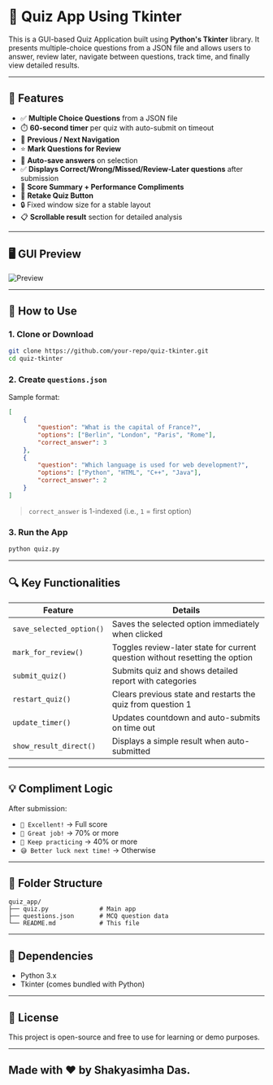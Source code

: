 
# 🧠 Quiz App Using Tkinter

This is a GUI-based Quiz Application built using **Python's Tkinter** library. It presents multiple-choice questions from a JSON file and allows users to answer, review later, navigate between questions, track time, and finally view detailed results.

---

## 🚀 Features

- ✅ **Multiple Choice Questions** from a JSON file  
- ⏱️ **60-second timer** per quiz with auto-submit on timeout  
- 🔁 **Previous / Next Navigation**  
- ⭐ **Mark Questions for Review**  
- 📌 **Auto-save answers** on selection  
- ✅ **Displays Correct/Wrong/Missed/Review-Later questions** after submission  
- 🎯 **Score Summary + Performance Compliments**  
- 🔁 **Retake Quiz Button**  
- 🔒 Fixed window size for a stable layout  
- 📋 **Scrollable result** section for detailed analysis  

---

## 🖥️ GUI Preview

![Preview](https://github.com/user-attachments/assets/911fa308-3d7e-4d1b-9b0f-f9a9d973072b)

---

## 📝 How to Use

### 1. Clone or Download

```bash
git clone https://github.com/your-repo/quiz-tkinter.git
cd quiz-tkinter
```

### 2. Create `questions.json`

Sample format:

```json
[
    {
        "question": "What is the capital of France?",
        "options": ["Berlin", "London", "Paris", "Rome"],
        "correct_answer": 3
    },
    {
        "question": "Which language is used for web development?",
        "options": ["Python", "HTML", "C++", "Java"],
        "correct_answer": 2
    }
]
```

> `correct_answer` is 1-indexed (i.e., `1` = first option)

### 3. Run the App

```bash
python quiz.py
```

---

## 🔍 Key Functionalities

| Feature | Details |
|--------|---------|
| `save_selected_option()` | Saves the selected option immediately when clicked |
| `mark_for_review()` | Toggles review-later state for current question without resetting the option |
| `submit_quiz()` | Submits quiz and shows detailed report with categories |
| `restart_quiz()` | Clears previous state and restarts the quiz from question 1 |
| `update_timer()` | Updates countdown and auto-submits on time out |
| `show_result_direct()` | Displays a simple result when auto-submitted |

---

## 💡 Compliment Logic

After submission:

- `🌟 Excellent!` → Full score
- `💪 Great job!` → 70% or more
- `🙂 Keep practicing` → 40% or more
- `😅 Better luck next time!` → Otherwise

---

## 📂 Folder Structure

```
quiz_app/
├── quiz.py              # Main app
├── questions.json       # MCQ question data
└── README.md            # This file
```

---

## 📌 Dependencies

- Python 3.x
- Tkinter (comes bundled with Python)

---

## 📜 License

This project is open-source and free to use for learning or demo purposes.

---

## Made with ❤️ by Shakyasimha Das.
